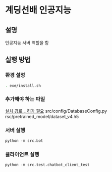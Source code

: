 # 계딩선배 인공지능

## 설명

인공지능 서버 역할을 함

## 실행 방법

### 환경 설정

```bash
. exe/install.sh
```

### 추가해야 하는 파일

[설치 경로 _ 허가 필요](https://drive.google.com/drive/u/0/folders/1gkryw-G6YAIU6sgTsEJYgbSHuxTa27w0)
src/config/DatabaseConfig.py
rsc/pretrained_model/dataset_v4.h5


### 서버 실행

```python
python -m src.bot
```

### 클라이언트 실행

```python
python -m src.test.chatbot_client_test
```
